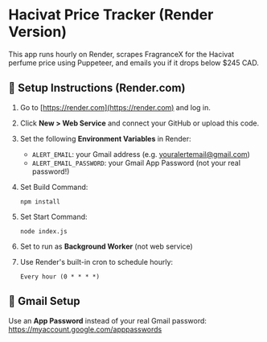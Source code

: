 # Hacivat Price Tracker (Render Version)

This app runs hourly on Render, scrapes FragranceX for the Hacivat perfume price using Puppeteer, and emails you if it drops below $245 CAD.

## 🔧 Setup Instructions (Render.com)

1. Go to [https://render.com](https://render.com) and log in.
2. Click **New > Web Service** and connect your GitHub or upload this code.
3. Set the following **Environment Variables** in Render:
   - `ALERT_EMAIL`: your Gmail address (e.g. youralertemail@gmail.com)
   - `ALERT_EMAIL_PASSWORD`: your Gmail App Password (not your real password!)

4. Set Build Command:
   ```
   npm install
   ```

5. Set Start Command:
   ```
   node index.js
   ```

6. Set to run as **Background Worker** (not web service)

7. Use Render's built-in cron to schedule hourly:
   ```
   Every hour (0 * * * *)
   ```

## 🔐 Gmail Setup

Use an **App Password** instead of your real Gmail password:  
https://myaccount.google.com/apppasswords

